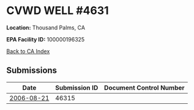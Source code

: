 # CVWD WELL #4631

**Location:** Thousand Palms, CA

**EPA Facility ID:** 100000196325

[Back to CA Index](../../index.md)

## Submissions

| Date | Submission ID | Document Control Number |
|------|--------------|-------------------------|
| [2006-08-21](submissions/46315.md) | 46315 |  |

